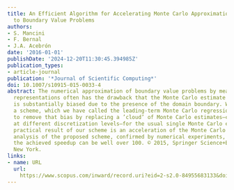 ```yaml
---
title: An Efficient Algorithm for Accelerating Monte Carlo Approximations of the Solution
  to Boundary Value Problems
authors:
- S. Mancini
- F. Bernal
- J.A. Acebrón
date: '2016-01-01'
publishDate: '2024-12-20T11:30:45.394985Z'
publication_types:
- article-journal
publication: '*Journal of Scientific Computing*'
doi: 10.1007/s10915-015-0033-4
abstract: The numerical approximation of boundary value problems by means of a probabilistic
  representations often has the drawback that the Monte Carlo estimate of the solution
  is substantially biased due to the presence of the domain boundary. We introduce
  a scheme, which we have called the leading-term Monte Carlo regression, which seeks
  to remove that bias by replacing a ’cloud’ of Monte Carlo estimates—carried out
  at different discretization levels—for the usual single Monte Carlo estimate. The
  practical result of our scheme is an acceleration of the Monte Carlo method. Theoretical
  analysis of the proposed scheme, confirmed by numerical experiments, shows that
  the achieved speedup can be well over 100. © 2015, Springer Science+Business Media
  New York.
links:
- name: URL
  url: 
    https://www.scopus.com/inward/record.uri?eid=2-s2.0-84955683133&doi=10.1007%2fs10915-015-0033-4&partnerID=40&md5=e12941817d03b12771638989d56d23a8
---
```

